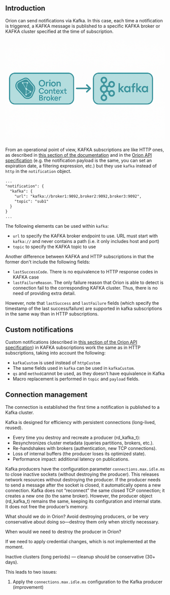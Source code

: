 ## Introduction

Orion can send notifications via Kafka. In this case, each time a notification is triggered, a KAFKA message is published
to a specific KAFKA broker or KAFKA cluster specified at the time of subscription.

![](kafka-notifications.png "kafka-notifications.png")

From an operational point of view, KAFKA subscriptions are like HTTP ones,
as described in [this section of the documentation](walkthrough_apiv2.md#subscriptions) and in the
[Orion API specification](../orion-api.md) (e.g. the notification
payload is the same, you can set an expiration date, a filtering expression, etc.) but they use `kafka`
instead of `http` in the `notification` object.

```
...
"notification": {
  "kafka": {
    "url": "kafka://broker1:9092,broker2:9092,broker3:9092",
    "topic": "sub1"
  }
}
...
```

The following elements can be used within `kafka`:

* `url` to specify the KAFKA broker endpoint to use. URL must start with `kafka://` and never contains
  a path (i.e. it only includes host and port)
* `topic` to specify the KAFKA topic to use


Another difference between KAFKA and HTTP subscriptions in that the former don't include the following
fields:

* `lastSuccessCode`. There is no equivalence to HTTP response codes in KAFKA case
* `lastFailureReason`. The only failure reason that Orion is able to detect is connection fail to the
  corresponding KAFKA cluster. Thus, there is no need of providing extra detail.

However, note that `lastSuccess` and `lastFailure` fields (which specify the timestamp of the last
success/failure) are supported in kafka subscriptions in the same way than in HTTP subscriptions.

## Custom notifications

Custom notifications (described in [this section of the Orion API specification](../orion-api.md#custom-notifications))
in KAFKA subscriptions work the same as in HTTP subscriptions, taking into account the following:

* `kafkaCustom` is used instead of `httpCustom`
* The same fields used in `kafka` can be used in `kafkaCustom`.
* `qs` and `method`cannot be used, as they doesn’t have equivalence in Kafka
* Macro replacement is performed in `topic` and `payload` fields.

## Connection management

The connection is established the first time a notification is published to a Kafka cluster.

Kafka is designed for efficiency with persistent connections (long-lived, reused).

- Every time you destroy and recreate a producer (rd_kafka_t):
- Resynchronizes cluster metadata (queries partitions, brokers, etc.).
- Re-handshakes with brokers (authentication, new TCP connections).
- Loss of internal buffers (the producer loses its optimized state).
- Performance impact: additional latency on publications.

Kafka producers have the configuration parameter `connections.max.idle.ms` to close inactive sockets (without destroying the producer).
This releases network resources without destroying the producer. If the producer needs to send a message after the socket is closed, it automatically opens a new connection.
Kafka does not “reconnect” the same closed TCP connection; it creates a new one (to the same broker).
However, the producer object (rd_kafka_t) remains the same, keeping its configuration and internal state. It does not free the producer’s memory.

What should we do in Orion?
Avoid destroying producers, or be very conservative about doing so—destroy them only when strictly necessary.

When would we need to destroy the producer in Orion?

If we need to apply credential changes, which is not implemented at the moment.

Inactive clusters (long periods) — cleanup should be conservative (30+ days).

This leads to two issues:

1. Apply the `connections.max.idle.ms` configuration to the Kafka producer (improvement)


